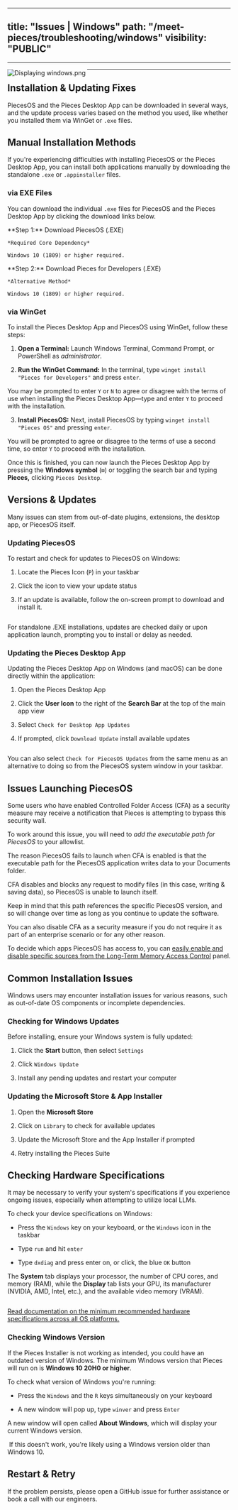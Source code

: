 
---
title: "Issues | Windows"
path: "/meet-pieces/troubleshooting/windows"
visibility: "PUBLIC"
---
***

<Image src="https://storage.googleapis.com/hashnode_product_documentation_assets/meet_pieces_assets/meet_pieces/troubleshooting/windows/troubleshooting_windows.png" alt="Displaying windows.png" align="left" fullwidth="true" />

***

## Installation & Updating Fixes

PiecesOS and the Pieces Desktop App can be downloaded in several ways, and the update process varies based on the method you used, like whether you installed them via WinGet or `.exe` files.

<on-device-storage />

## Manual Installation Methods

If you're experiencing difficulties with installing PiecesOS or the Pieces Desktop App, you can install both applications manually by downloading the standalone `.exe` or `.appinstaller` files.

### via EXE Files

You can download the individual `.exe` files for PiecesOS and the Pieces Desktop App by clicking the download links below.

<CardGroup cols={2}>
  <Card title="Download — PiecesOS (.EXE)" image="https://cdn.hashnode.com/res/hashnode/image/upload/v1744992859004/fa1743fa-66e4-4700-92da-0de69e676abe.webp" href="https://builds.pieces.app/stages/production/os_server/windows-exe/download?download=true&product=DOCUMENTATION_WEBSITE">
    **Step 1:** Download PiecesOS (.EXE)

    *Required Core Dependency*

    Windows 10 (1809) or higher required.
  </Card>

  <Card title="Download — Pieces Desktop App" image="https://cdn.hashnode.com/res/hashnode/image/upload/v1744992861808/c9c77376-c282-4797-88dd-78b8a46e3aef.webp" href="https://builds.pieces.app/stages/production/pieces_for_x/windows-exe/download?download=true&product=DOCUMENTATION_WEBSITE" target="_blank">
    **Step 2:** Download Pieces for Developers (.EXE)

    *Alternative Method*

    Windows 10 (1809) or higher required.
  </Card>
</CardGroup>

### via WinGet

To install the Pieces Desktop App and PiecesOS using WinGet, follow these steps:

1. **Open a Terminal:** Launch Windows Terminal, Command Prompt, or PowerShell as *administrator*.

2. **Run the WinGet Command:** In the terminal, type `winget install "Pieces for Developers"` and press `enter`.

You may be prompted to enter `Y` or `N` to agree or disagree with the terms of use when installing the Pieces Desktop App—type and enter `Y` to proceed with the installation.

3. **Install PiecesOS:** Next, install PiecesOS by typing `winget install "Pieces OS"` and pressing `enter`.

You will be prompted to agree or disagree to the terms of use a second time, so enter `Y` to proceed with the installation.

Once this is finished, you can now launch the Pieces Desktop App by pressing the **Windows symbol** (`⊞`) or toggling the search bar and typing **Pieces,** clicking `Pieces Desktop`.

## Versions & Updates

Many issues can stem from out-of-date plugins, extensions, the desktop app, or PiecesOS itself.

### Updating PiecesOS

To restart and check for updates to PiecesOS on Windows:

1. Locate the Pieces Icon (`P`) in your taskbar

2. Click the icon to view your update status

3. If an update is available, follow the on-screen prompt to download and install it.

<Image src="https://storage.googleapis.com/hashnode_product_documentation_assets/meet_pieces_assets/meet_pieces/troubleshooting/windows/windows_checking_pieces_os_for_updates.gif" alt="" align="center" fullwidth="true" />

For standalone .EXE installations, updates are checked daily or upon application launch, prompting you to install or delay as needed.

### Updating the Pieces Desktop App

Updating the Pieces Desktop App on Windows (and macOS) can be done directly within the application:

1. Open the Pieces Desktop App

2. Click the **User Icon** to the right of the **Search Bar** at the top of the main app view

3. Select `Check for Desktop App Updates`

4. If prompted, click `Download Update` install available updates

<Image src="https://storage.googleapis.com/hashnode_product_documentation_assets/meet_pieces_assets/meet_pieces/troubleshooting/windows/windows_check_pfd_for_updates.gif" alt="" align="center" fullwidth="true" />

You can also select `Check for PiecesOS Updates` from the same menu as an alternative to doing so from the PiecesOS system window in your taskbar.

## Issues Launching PiecesOS

Some users who have enabled Controlled Folder Access (CFA) as a security measure may receive a notification that Pieces is attempting to bypass this security wall.

To work around this issue, you will need to *add the executable path for PiecesOS* to your allowlist.

<Callout type="alert">
  The reason PiecesOS fails to launch when CFA is enabled is that the executable path for the PiecesOS application writes data to your Documents folder.

  CFA disables and blocks any request to modify files (in this case, writing & saving data), so PiecesOS is unable to launch itself.
</Callout>

Keep in mind that this path references the specific PiecesOS version, and so will change over time as long as you continue to update the software.

You can also disable CFA as a security measure if you do not require it as part of an enterprise scenario or for any other reason.

To decide which apps PiecesOS has access to, you can [easily enable and disable specific sources from the Long-Term Memory Access Control](https://docs.pieces.app/products/core-dependencies/pieces-os/quick-menu#long-term-memory-access-control) panel.

## Common Installation Issues

Windows users may encounter installation issues for various reasons, such as out-of-date OS components or incomplete dependencies.

### Checking for Windows Updates

Before installing, ensure your Windows system is fully updated:

1. Click the **Start** button, then select `Settings`

2. Click `Windows Update`

3. Install any pending updates and restart your computer

### Updating the Microsoft Store & App Installer

1. Open the **Microsoft Store**

2. Click on `Library` to check for available updates

3. Update the Microsoft Store and the App Installer if prompted

4. Retry installing the Pieces Suite

## Checking Hardware Specifications

It may be necessary to verify your system's specifications if you experience ongoing issues, especially when attempting to utilize local LLMs.

To check your device specifications on Windows:

* Press the `Windows` key on your keyboard, or the `Windows` icon in the taskbar

* Type `run` and hit `enter`

* Type `dxdiag` and press enter on, or click, the blue `OK` button

The **System** tab displays your processor, the number of CPU cores, and memory (RAM), while the **Display** tab lists your GPU, its manufacturer (NVIDIA, AMD, Intel, etc.), and the available video memory (VRAM).

<Image src="https://storage.googleapis.com/hashnode_product_documentation_assets/meet_pieces_assets/meet_pieces/troubleshooting/windows/windows_checking_hardware_specs.gif" alt="" align="center" fullwidth="true" />

[Read documentation on the minimum recommended hardware specifications across all OS platforms.](https://docs.pieces.app/products/meet-pieces/troubleshooting/cross-platform#hardware-recommendations)

### Checking Windows Version

If the Pieces Installer is not working as intended, you could have an outdated version of Windows. The minimum Windows version that Pieces will run on is **Windows 10 20H0 or higher**.

To check what version of Windows you're running:

* Press the `Windows` and the `R` keys simultaneously on your keyboard

* A new window will pop up, type `winver` and press `Enter`

A new window will open called **About Windows**, which will display your current Windows version.

<Image src="https://storage.googleapis.com/hashnode_product_documentation_assets/meet_pieces_assets/meet_pieces/troubleshooting/windows/checking_windows_ver.gif" alt="" align="center" fullwidth="true" />

<Callout type="tip">
  If this doesn't work, you're likely using a Windows version older than Windows 10.
</Callout>

## Restart & Retry

If the problem persists, please open a <new-tab href="https://github.com/pieces-app/support/issues">GitHub issue</new-tab> for further assistance or book a call with our engineers.
